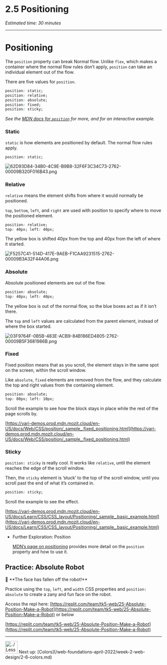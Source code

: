 # 2.5 Positioning

*Estimated time: 30 minutes*

---

# Positioning

The `position` property can break Normal flow. Unlike `flex`, which makes a container where the normal flow rules don’t apply, `position` can take an individual element out of the flow.

There are five values for `position`.

```css
position: static;
position: relative;
position: absolute;
position: fixed;
position: sticky;
```

*See the [MDN docs for `position`](https://developer.mozilla.org/en-US/docs/Web/CSS/position) for more, and for an interactive example.*

### Static

`static` is how elements are positioned by default. The normal flow rules apply.

```css
position: static;
```

![62D93D84-34B0-4C9E-B9B8-32F6F3C34C73-2762-00009B320F016B43.png](/web-foundations-april-2022/week-2-web-design/2-5-positioning/62d93d84-34b0-4c9e-b9b8-32f6f3c34c73-2762-00009b320f016b43.png)

### Relative

`relative` means the element shifts from where it would normally be positioned.

`top`, `bottom`, `left`, and `right` are used with position to specify where to move the positioned element.

```css
position: relative;
top: 40px; left: 40px;
```

The yellow box is shifted 40px from the top and 40px from the left of where it started.

![F5257C41-514D-417E-9AEB-F1CAA9231515-2762-00009B3A32F44A06.png](/web-foundations-april-2022/week-2-web-design/2-5-positioning/f5257c41-514d-417e-9aeb-f1caa9231515-2762-00009b3a32f44a06.png)

### Absolute

Absolute positioned elements are out of the flow.

```css
position: absolute;
top: 40px; left: 40px;
```

The yellow box is out of the normal flow, so the blue boxes act as if it isn’t there.

The `top` and `left` values are calculated from the parent element, instead of where the box started.

![03F9764F-0B5B-483E-ACB9-84B186ED4805-2762-00009B5F3681986B.png](/web-foundations-april-2022/week-2-web-design/2-5-positioning/03f9764f-0b5b-483e-acb9-84b186ed4805-2762-00009b5f3681986b.png)

### Fixed

Fixed position means that as you scroll, the element stays in the same spot on the screen, within the scroll window. 

Like `absolute`, `fixed` elements are removed from the flow, and they calculate the top and right values from the containing element.

```css
position: absolute;
top: 80px; left: 10px;
```

Scroll the example to see how the block stays in place while the rest of the page scrolls by.

[https://yari-demos.prod.mdn.mozit.cloud/en-US/docs/Web/CSS/position/_sample_.fixed_positioning.html](https://yari-demos.prod.mdn.mozit.cloud/en-US/docs/Web/CSS/position/_sample_.fixed_positioning.html)

### Sticky

`position: sticky` is really cool. It works like `relative`, until the element reaches the edge of the scroll window. 

Then, the `sticky` element is ‘stuck’ to the top of the scroll window, until you scroll past the end of what it’s contained in.

```css
position: sticky;
```

Scroll the example to see the effect.

[https://yari-demos.prod.mdn.mozit.cloud/en-US/docs/Learn/CSS/CSS_layout/Positioning/_sample_.basic_example.html](https://yari-demos.prod.mdn.mozit.cloud/en-US/docs/Learn/CSS/CSS_layout/Positioning/_sample_.basic_example.html)

- Further Exploration: Position
    
    [MDN’s page on positioning](https://developer.mozilla.org/en-US/docs/Learn/CSS/CSS_layout/Positioning) provides more detail on the `position` property and how to use it.
    

## Practice: Absolute Robot

<aside>
🤖 **The face has fallen off the robot!**

Practice using the `top`, `left`, and `width` CSS properties and `position: absolute` to create a zany and fun face on the robot.

Access the repl here: [https://replit.com/team/tk5-web/25-Absolute-Position-Make-a-Robot](https://replit.com/team/tk5-web/25-Absolute-Position-Make-a-Robot) or below

</aside>

[https://replit.com/team/tk5-web/25-Absolute-Position-Make-a-Robot](https://replit.com/team/tk5-web/25-Absolute-Position-Make-a-Robot)

---

<aside>
<img src="../Lesson%200%20Learning%20With%20Kibo%206427d2f5f1ae4576a3b083dd8476d915/man-in-hike.png" alt="../Lesson%200%20Learning%20With%20Kibo%206427d2f5f1ae4576a3b083dd8476d915/man-in-hike.png" width="40px" /> Next up: [Colors](/web-foundations-april-2022/week-2-web-design/2-6-colors.md)

</aside>